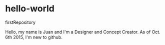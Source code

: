 # hello-world
firstRepository

Hello, my name is Juan and I'm a Designer and Concept Creator.
As of Oct. 6th 2015, I'm new to github.
